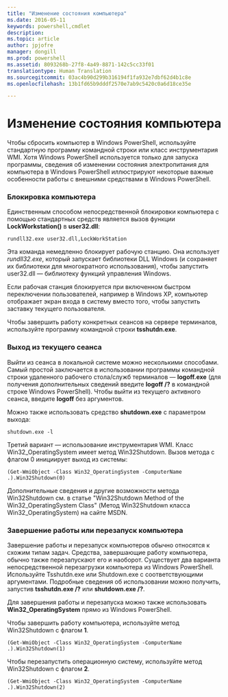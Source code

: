 ```yaml
---
title: "Изменение состояния компьютера"
ms.date: 2016-05-11
keywords: powershell,cmdlet
description: 
ms.topic: article
author: jpjofre
manager: dongill
ms.prod: powershell
ms.assetid: 8093268b-27f8-4a49-8871-142c5cc33f01
translationtype: Human Translation
ms.sourcegitcommit: 03ac4b90d299b316194f1fa932e7dbf62d4b1c8e
ms.openlocfilehash: 13b1fd65b9dddf2570e7ab9c5420c0a6d18ce35e

---
```


# Изменение состояния компьютера
Чтобы сбросить компьютер в Windows PowerShell, используйте стандартную программу командной строки или класс инструментария WMI. Хотя Windows PowerShell используется только для запуска программы, сведения об изменении состояния электропитания для компьютера в Windows PowerShell иллюстрируют некоторые важные особенности работы с внешними средствами в Windows PowerShell.

### Блокировка компьютера
Единственным способом непосредственной блокировки компьютера с помощью стандартных средств является вызов функции **LockWorkstation()** в **user32.dll**:

```
rundll32.exe user32.dll,LockWorkStation
```

Эта команда немедленно блокирует рабочую станцию. Она использует *rundll32.exe*, который запускает библиотеки DLL Windows (и сохраняет их библиотеки для многократного использования), чтобы запустить user32.dll — библиотеку функций управления Windows.

Если рабочая станция блокируется при включенном быстром переключении пользователей, например в Windows XP, компьютер отображает экран входа в систему вместо того, чтобы запустить заставку текущего пользователя.

Чтобы завершить работу конкретных сеансов на сервере терминалов, используйте программу командной строки **tsshutdn.exe**.

### Выход из текущего сеанса
Выйти из сеанса в локальной системе можно несколькими способами. Самый простой заключается в использовании программы командной строки удаленного рабочего стола\/служб терминалов — **logoff.exe** (для получения дополнительных сведений введите **logoff \/?** в командной строке Windows PowerShell). Чтобы выйти из текущего активного сеанса, введите **logoff** без аргументов.

Можно также использовать средство **shutdown.exe** с параметром выхода:

```
shutdown.exe -l
```

Третий вариант — использование инструментария WMI. Класс Win32\_OperatingSystem имеет метод Win32Shutdown. Вызов метода с флагом 0 инициирует выход из системы:

```
(Get-WmiObject -Class Win32_OperatingSystem -ComputerName .).Win32Shutdown(0)
```

Дополнительные сведения и другие возможности метода Win32Shutdown см. в статье "Win32Shutdown Method of the Win32\_OperatingSystem Class" (Метод Win32Shutdown класса Win32_OperatingSystem) на сайте MSDN.

### Завершение работы или перезапуск компьютера
Завершение работы и перезапуск компьютеров обычно относятся к схожим типам задач. Средства, завершающие работу компьютера, обычно также перезапускают его и наоборот. Существует два варианта непосредственной перезагрузки компьютера из Windows PowerShell. Используйте Tsshutdn.exe или Shutdown.exe с соответствующими аргументами. Подробные сведения об использовании можно получить, запустив **tsshutdn.exe \/?** или **shutdown.exe \/?**.

Для завершения работы и перезапуска можно также использовать **Win32\_OperatingSystem** прямо из Windows PowerShell.

Чтобы завершить работу компьютера, используйте метод Win32Shutdown с флагом **1**.

```
(Get-WmiObject -Class Win32_OperatingSystem -ComputerName .).Win32Shutdown(1)
```

Чтобы перезапустить операционную систему, используйте метод Win32Shutdown с флагом **2**.

```
(Get-WmiObject -Class Win32_OperatingSystem -ComputerName .).Win32Shutdown(2)
```




<!--HONumber=Jun16_HO4-->


